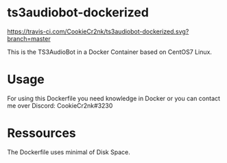 # ts3audiobot-dockerized
https://travis-ci.com/CookieCr2nk/ts3audiobot-dockerized.svg?branch=master

This is the TS3AudioBot in a Docker Container based on CentOS7 Linux.      

# Usage

For using this Dockerfile you need knowledge in Docker or you can contact me over Discord: CookieCr2nk#3230


# Ressources

The Dockerfile uses minimal of Disk Space.

